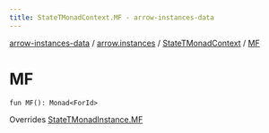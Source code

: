 ```yaml
---
title: StateTMonadContext.MF - arrow-instances-data
---
```


[arrow-instances-data](../../index.html) / [arrow.instances](../index.html) / [StateTMonadContext](index.html) / [MF](./-m-f.html)

# MF

`fun MF(): Monad<ForId>`

Overrides [StateTMonadInstance.MF](../-state-t-monad-instance/-m-f.html)

